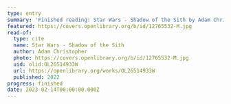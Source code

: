 ```yaml
---
type: entry
summary: 'Finished reading: Star Wars - Shadow of the Sith by Adam Christopher'
featured: https://covers.openlibrary.org/b/id/12765532-M.jpg
read-of:
  type: cite
  name: Star Wars - Shadow of the Sith
  author: Adam Christopher
  photo: https://covers.openlibrary.org/b/id/12765532-M.jpg
  uid: olid:OL26514933W
  url: https://openlibrary.org/works/OL26514933W
  published: 2022
progress: finished
date: 2023-02-14T00:00:00.000Z
---
```

